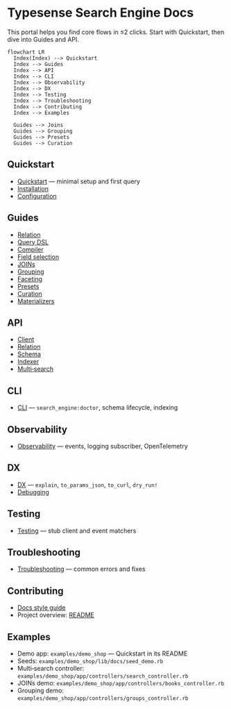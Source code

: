 # Typesense Search Engine Docs

This portal helps you find core flows in ≤2 clicks. Start with Quickstart, then dive into Guides and API.

```mermaid
flowchart LR
  Index(Index) --> Quickstart
  Index --> Guides
  Index --> API
  Index --> CLI
  Index --> Observability
  Index --> DX
  Index --> Testing
  Index --> Troubleshooting
  Index --> Contributing
  Index --> Examples

  Guides --> Joins
  Guides --> Grouping
  Guides --> Presets
  Guides --> Curation
```

## Quickstart

- [Quickstart](./quickstart.md) — minimal setup and first query
- [Installation](./installation.md)
- [Configuration](./configuration.md)

## Guides

- [Relation](./relation.md)
- [Query DSL](./query_dsl.md)
- [Compiler](./compiler.md)
- [Field selection](./field_selection.md)
- [JOINs](./joins.md)
- [Grouping](./grouping.md)
- [Faceting](faceting.md)
- [Presets](./presets.md)
- [Curation](./curation.md)
- [Materializers](./materializers.md)

## API

- [Client](./client.md)
- [Relation](./relation.md)
- [Schema](./schema.md)
- [Indexer](./indexer.md)
- [Multi‑search](./multi_search.md)

## CLI

- [CLI](./cli.md) — `search_engine:doctor`, schema lifecycle, indexing

## Observability

- [Observability](./observability.md) — events, logging subscriber, OpenTelemetry

## DX

- [DX](./dx.md) — `explain`, `to_params_json`, `to_curl`, `dry_run!`
- [Debugging](./debugging.md)

## Testing

- [Testing](./testing.md) — stub client and event matchers

## Troubleshooting

- [Troubleshooting](./troubleshooting.md) — common errors and fixes

## Contributing

- [Docs style guide](./contributing/docs_style.md)
- Project overview: [README](../README.md)

## Examples

- Demo app: `examples/demo_shop` — Quickstart in its README
- Seeds: `examples/demo_shop/lib/docs/seed_demo.rb`
- Multi‑search controller: `examples/demo_shop/app/controllers/search_controller.rb`
- JOINs demo: `examples/demo_shop/app/controllers/books_controller.rb`
- Grouping demo: `examples/demo_shop/app/controllers/groups_controller.rb`
